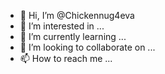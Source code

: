 - 👋 Hi, I’m @Chickennug4eva
- 👀 I’m interested in ...
- 🌱 I’m currently learning ...
- 💞️ I’m looking to collaborate on ...
- 📫 How to reach me ...

<!---
Chickennug4eva/Chickennug4eva is a ✨ special ✨ repository because its `README.md` (this file) appears on your GitHub profile.
You can click the Preview link to take a look at your changes.
--->
